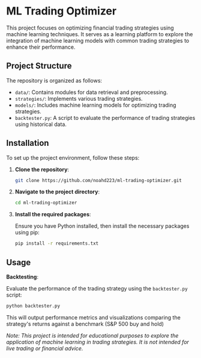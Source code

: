 # ML Trading Optimizer

This project focuses on optimizing financial trading strategies using machine learning techniques. It serves as a learning platform to explore the integration of machine learning models with common trading strategies to enhance their performance.

## Project Structure

The repository is organized as follows:

- `data/`: Contains modules for data retrieval and preprocessing.
- `strategies/`: Implements various trading strategies.
- `models/`: Includes machine learning models for optimizing trading strategies.
- `backtester.py`: A script to evaluate the performance of trading strategies using historical data.

## Installation

To set up the project environment, follow these steps:

1. **Clone the repository**:

   ```bash
   git clone https://github.com/noahd223/ml-trading-optimizer.git
   ```

2. **Navigate to the project directory**:

   ```bash
   cd ml-trading-optimizer
   ```

3. **Install the required packages**:

   Ensure you have Python installed, then install the necessary packages using pip:

   ```bash
   pip install -r requirements.txt
   ```

## Usage

**Backtesting**:

   Evaluate the performance of the trading strategy using the `backtester.py` script:

   ```bash
   python backtester.py
   ```

   This will output performance metrics and visualizations comparing the strategy's returns against a benchmark (S&P 500 buy and hold)


*Note: This project is intended for educational purposes to explore the application of machine learning in trading strategies. It is not intended for live trading or financial advice.* 
